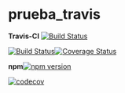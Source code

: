 # prueba_travis
**Travis-CI** [![Build Status](https://travis-ci.org/juaneml/prueba_travis.svg?branch=master)](https://travis-ci.org/juaneml/prueba_travis)

[![Build Status](https://travis-ci.org/juaneml/prueba_travis.svg?branch=master)](https://travis-ci.org/juaneml/prueba_travis)[![Coverage Status](https://coveralls.io/repos/github/juaneml/prueba_travis/badge.svg)](https://coveralls.io/github/juaneml/prueba_travis)

**npm**[![npm version](https://badge.fury.io/js/prueba_travis.svg)](https://badge.fury.io/js/prueba_travis)

[![codecov](https://codecov.io/gh/juaneml/prueba_travis/branch/master/graph/badge.svg)](https://codecov.io/gh/juaneml/prueba_travis)
